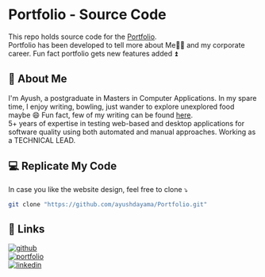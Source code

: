 
# Portfolio - Source Code

This repo holds source code for the [Portfolio](https://ayushdayama.github.io/Portfolio).  
Portfolio has been developed to tell more about Me👨‍🦱 and my corporate career. Fun fact portfolio gets new features added ⏫


## 🚀 About Me
I'm Ayush, a postgraduate in Masters in Computer Applications. In my spare time, I enjoy writing, bowling, just wander to explore unexplored food maybe 😄
Fun fact, few of my writing can be found [here](https://www.instagram.com/justathought97/).  
5+ years of expertise in testing web-based and desktop applications for software quality using both automated and manual approaches. Working as a TECHNICAL LEAD.

## 💻 Replicate My Code
In case you like the website design, feel free to clone ⤵️  
```bash
git clone "https://github.com/ayushdayama/Portfolio.git"
```

## 🔗 Links
[![github](https://img.shields.io/badge/GitHub-100000?style=for-the-badge&logo=github&logoColor=white)](https://github.com/ayushdayama/)  
[![portfolio](https://img.shields.io/badge/website-000000?style=for-the-badge&logo=About.me&logoColor=white)](https://ayushdayama.github.io/Portfolio/)  
[![linkedin](https://img.shields.io/badge/linkedin-0A66C2?style=for-the-badge&logo=linkedin&logoColor=white)](https://in.linkedin.com/in/ayush-dayama)